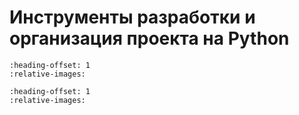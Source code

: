 # Инструменты разработки и организация проекта на Python

[//]: # (```{include} ../../source/cards/toolchain/development_workflow.md)

[//]: # (:heading-offset: 1)

[//]: # (```)

[//]: # (```{include} ../../source/cards/toolchain/vcs.md)

[//]: # (:heading-offset: 1)

[//]: # (```)

```{include} ../../source/cards/toolchain/ide.md
:heading-offset: 1
:relative-images:
```

```{include} ../../source/cards/toolchain/ci_cd.md
:heading-offset: 1
:relative-images:
```